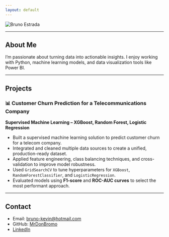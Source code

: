 ```yaml
---
layout: default
---
```


![Bruno Estrada](/assets/profile.jpg)

---

## About Me

I’m passionate about turning data into actionable insights. I enjoy working with Python, machine learning models, and data visualization tools like Power BI.

---

## Projects

### 📊 Customer Churn Prediction for a Telecommunications Company  
**Supervised Machine Learning – XGBoost, Random Forest, Logistic Regression**

- Built a supervised machine learning solution to predict customer churn for a telecom company.
- Integrated and cleaned multiple data sources to create a unified, production-ready dataset.
- Applied feature engineering, class balancing techniques, and cross-validation to improve model robustness.
- Used `GridSearchCV` to tune hyperparameters for `XGBoost`, `RandomForestClassifier`, and `LogisticRegression`.
- Evaluated models using **F1-score** and **ROC-AUC curves** to select the most performant approach.

---

## Contact

- Email: bruno-kevin@hotmail.com
- GitHub: [MrDonBromo](https://github.com/MrDonBromo)
- [LinkedIn](https://www.linkedin.com/in/bruno-estrada/)
